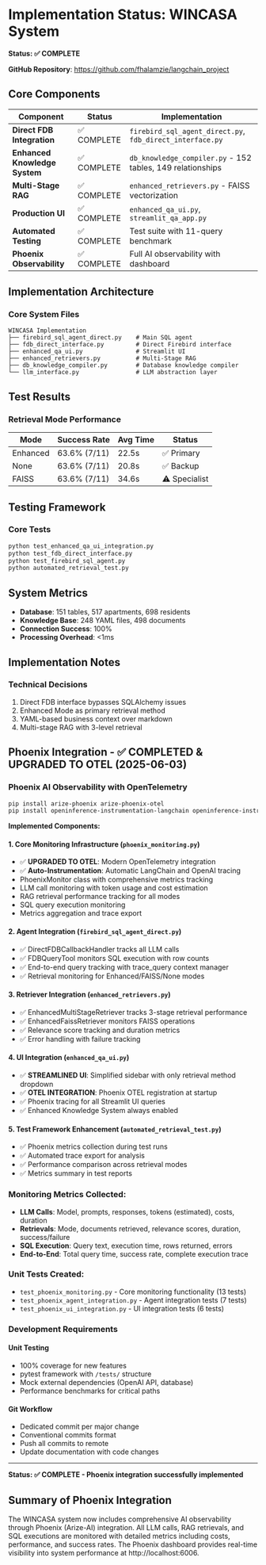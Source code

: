 # Implementation Status: WINCASA System

**Status: ✅ COMPLETE**

**GitHub Repository**: https://github.com/fhalamzie/langchain_project

## Core Components

| Component | Status | Implementation |
|-----------|--------|----------------|
| **Direct FDB Integration** | ✅ COMPLETE | `firebird_sql_agent_direct.py`, `fdb_direct_interface.py` |
| **Enhanced Knowledge System** | ✅ COMPLETE | `db_knowledge_compiler.py` - 152 tables, 149 relationships |
| **Multi-Stage RAG** | ✅ COMPLETE | `enhanced_retrievers.py` - FAISS vectorization |
| **Production UI** | ✅ COMPLETE | `enhanced_qa_ui.py`, `streamlit_qa_app.py` |
| **Automated Testing** | ✅ COMPLETE | Test suite with 11-query benchmark |
| **Phoenix Observability** | ✅ COMPLETE | Full AI observability with dashboard |

## Implementation Architecture

### Core System Files
```
WINCASA Implementation
├── firebird_sql_agent_direct.py    # Main SQL agent
├── fdb_direct_interface.py         # Direct Firebird interface  
├── enhanced_qa_ui.py               # Streamlit UI
├── enhanced_retrievers.py          # Multi-Stage RAG
├── db_knowledge_compiler.py        # Database knowledge compiler
└── llm_interface.py                # LLM abstraction layer
```

## Test Results

### Retrieval Mode Performance

| Mode | Success Rate | Avg Time | Status |
|------|--------------|----------|--------|
| Enhanced | 63.6% (7/11) | 22.5s | ✅ Primary |
| None | 63.6% (7/11) | 20.8s | ✅ Backup |
| FAISS | 63.6% (7/11) | 34.6s | ⚠️ Specialist |

## Testing Framework

### Core Tests
```bash
python test_enhanced_qa_ui_integration.py
python test_fdb_direct_interface.py
python test_firebird_sql_agent.py
python automated_retrieval_test.py
```

## System Metrics

- **Database**: 151 tables, 517 apartments, 698 residents  
- **Knowledge Base**: 248 YAML files, 498 documents
- **Connection Success**: 100%
- **Processing Overhead**: <1ms

## Implementation Notes

### Technical Decisions
1. Direct FDB interface bypasses SQLAlchemy issues
2. Enhanced Mode as primary retrieval method
3. YAML-based business context over markdown
4. Multi-stage RAG with 3-level retrieval

## Phoenix Integration - ✅ COMPLETED & UPGRADED TO OTEL (2025-06-03)

### Phoenix AI Observability with OpenTelemetry
```bash
pip install arize-phoenix arize-phoenix-otel
pip install openinference-instrumentation-langchain openinference-instrumentation-openai
```

**Implemented Components:**

#### 1. Core Monitoring Infrastructure (`phoenix_monitoring.py`)
- ✅ **UPGRADED TO OTEL**: Modern OpenTelemetry integration
- ✅ **Auto-Instrumentation**: Automatic LangChain and OpenAI tracing
- PhoenixMonitor class with comprehensive metrics tracking
- LLM call monitoring with token usage and cost estimation  
- RAG retrieval performance tracking for all modes
- SQL query execution monitoring
- Metrics aggregation and trace export

#### 2. Agent Integration (`firebird_sql_agent_direct.py`)
- ✅ DirectFDBCallbackHandler tracks all LLM calls
- ✅ FDBQueryTool monitors SQL execution with row counts
- ✅ End-to-end query tracking with trace_query context manager
- ✅ Retrieval monitoring for Enhanced/FAISS/None modes

#### 3. Retriever Integration (`enhanced_retrievers.py`)
- ✅ EnhancedMultiStageRetriever tracks 3-stage retrieval performance
- ✅ EnhancedFaissRetriever monitors FAISS operations
- ✅ Relevance score tracking and duration metrics
- ✅ Error handling with failure tracking

#### 4. UI Integration (`enhanced_qa_ui.py`)
- ✅ **STREAMLINED UI**: Simplified sidebar with only retrieval method dropdown
- ✅ **OTEL INTEGRATION**: Phoenix OTEL registration at startup
- ✅ Phoenix tracing for all Streamlit UI queries
- ✅ Enhanced Knowledge System always enabled

#### 5. Test Framework Enhancement (`automated_retrieval_test.py`)
- ✅ Phoenix metrics collection during test runs
- ✅ Automated trace export for analysis
- ✅ Performance comparison across retrieval modes
- ✅ Metrics summary in test reports

### Monitoring Metrics Collected:
- **LLM Calls**: Model, prompts, responses, tokens (estimated), costs, duration
- **Retrievals**: Mode, documents retrieved, relevance scores, duration, success/failure
- **SQL Execution**: Query text, execution time, rows returned, errors
- **End-to-End**: Total query time, success rate, complete execution trace

### Unit Tests Created:
- `test_phoenix_monitoring.py` - Core monitoring functionality (13 tests)
- `test_phoenix_agent_integration.py` - Agent integration tests (7 tests)
- `test_phoenix_ui_integration.py` - UI integration tests (6 tests)

### Development Requirements

#### Unit Testing
- 100% coverage for new features
- pytest framework with `/tests/` structure
- Mock external dependencies (OpenAI API, database)
- Performance benchmarks for critical paths

#### Git Workflow
- Dedicated commit per major change
- Conventional commits format
- Push all commits to remote
- Update documentation with code changes

---

**Status: ✅ COMPLETE - Phoenix integration successfully implemented**

## Summary of Phoenix Integration

The WINCASA system now includes comprehensive AI observability through Phoenix (Arize-AI) integration. All LLM calls, RAG retrievals, and SQL executions are monitored with detailed metrics including costs, performance, and success rates. The Phoenix dashboard provides real-time visibility into system performance at http://localhost:6006.